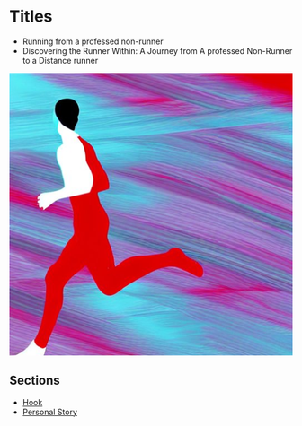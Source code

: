 # Titles
- Running from a professed non-runner 
- Discovering the Runner Within: A Journey from A professed Non-Runner to a Distance runner 

![Runner](runner.png)

## Sections
- [Hook](hook.md)
- [Personal Story](personal_story.md)
